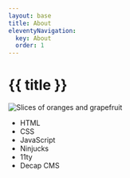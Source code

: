 ```yaml
---
layout: base
title: About
eleventyNavigation:
  key: About
  order: 1
---
```

# {{ title }}

![Slices of oranges and grapefruit](/assets/uploads/freestocks-xsgcbgyqto4-unsplash.jpg "Oranges and Grapefruits")

* HTML
* CSS
* JavaScript
* Ninjucks
* 11ty
* Decap CMS